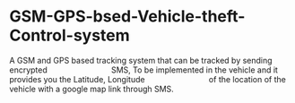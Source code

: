 # GSM-GPS-bsed-Vehicle-theft-Control-system
A  GSM  and  GPS  based  tracking  system  that  can  be  tracked  by  sending  encrypted                             SMS,  To  be  implemented  in  the  vehicle  and  it  provides  you  the  Latitude,  Longitude                             of   the   location   of   the   vehicle   with   a   google   map   link   through   SMS.       
